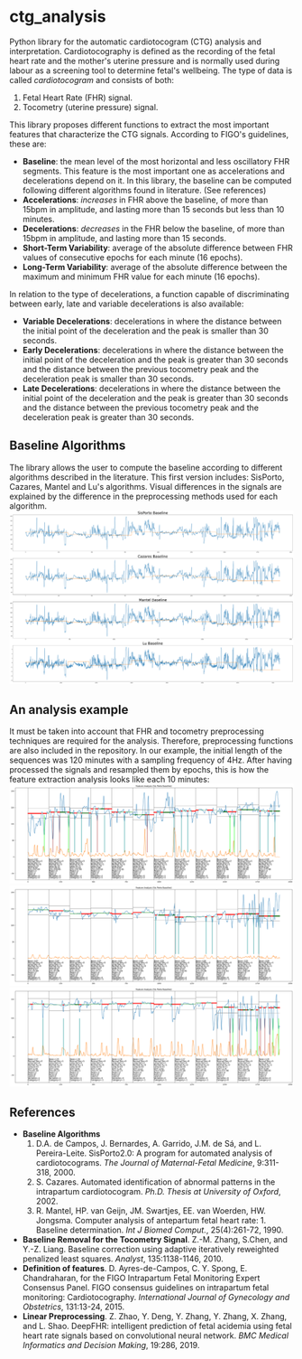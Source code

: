 # ctg_analysis
Python library for the automatic cardiotocogram (CTG) analysis and interpretation. Cardiotocography is defined as the recording of the fetal heart rate and the mother's uterine pressure and is normally used during labour as a screening tool to determine fetal's wellbeing. The type of data is called *cardiotocogram* and consists of both:
1. Fetal Heart Rate (FHR) signal.
2. Tocometry (uterine pressure) signal.

This library proposes different functions to extract the most important features that characterize the CTG signals. According to FIGO's guidelines, these are:
- **Baseline**: the mean level of the most horizontal and less oscillatory FHR segments. This feature is the most important one as accelerations and decelerations depend on it. In this library, the baseline can be computed following different algorithms found in literature. (See references) 
- **Accelerations**: *increases* in FHR above the baseline, of more than 15bpm in amplitude, and lasting more than 15 seconds but less than 10 minutes.
- **Decelerations**: *decreases* in the FHR below the baseline, of more than 15bpm in amplitude, and lasting more than 15 seconds.
- **Short-Term Variability**: average of the absolute difference between FHR values of consecutive epochs for each minute (16 epochs).
- **Long-Term Variability**: average of the absolute difference between the maximum and minimum FHR value for each minute (16 epochs).

In relation to the type of decelerations, a function capable of discriminating between early, late and variable decelerations is also available:
- **Variable Decelerations**: decelerations in where the distance between the initial point of the deceleration and the peak is smaller than 30 seconds.
- **Early Decelerations**: decelerations in where the distance between the initial point of the deceleration and the peak is greater than 30 seconds and the distance between the previous tocometry peak and the deceleration peak is smaller than 30 seconds.
- **Late Decelerations**: decelerations in where the distance between the initial point of the deceleration and the peak is greater than 30 seconds and the distance between the previous tocometry peak and the deceleration peak is greater than 30 seconds.

## Baseline Algorithms
The library allows the user to compute the baseline according to different algorithms described in the literature. This first version includes: SisPorto, Cazares, Mantel and Lu's algorithms. Visual differences in the signals are explained by the difference in the preprocessing methods used for each algorithm. 
![Baseline Comparison](https://github.com/mlinaresv/ctg_analysis/blob/main/comparing_baseline.png)

## An analysis example
It must be taken into account that FHR and tocometry preprocessing techniques are required for the analysis. Therefore, preprocessing functions are also included in the repository. In our example, the initial length of the sequences was 120 minutes with a sampling frequency of 4Hz. After having processed the signals and resampled them by epochs, this is how the feature extraction analysis looks like each 10 minutes:
![CTG Analysis 1](https://github.com/mlinaresv/ctg_analysis/blob/main/example1.png)
![CTG Analysis 2](https://github.com/mlinaresv/ctg_analysis/blob/main/example2.png)
![CTG Analysis 3](https://github.com/mlinaresv/ctg_analysis/blob/main/example3.png)

## References
- **Baseline Algorithms**
  1. D.A. de Campos, J. Bernardes, A. Garrido, J.M. de Sá, and L. Pereira-Leite. SisPorto2.0: A program for automated analysis of cardiotocograms. *The Journal of Maternal-Fetal Medicine*, 9:311-318, 2000.
  2. S. Cazares. Automated identification of abnormal patterns in the intrapartum cardiotocogram. *Ph.D. Thesis at University of Oxford*, 2002.
  3. R. Mantel, HP. van Geijn, JM. Swartjes, EE. van Woerden, HW. Jongsma. Computer analysis of antepartum fetal heart rate: 1. Baseline determination. *Int J Biomed Comput.*, 25(4):261-72, 1990. 
- **Baseline Removal for the Tocometry Signal**. Z.-M. Zhang, S.Chen, and Y.-Z. Liang. Baseline correction using adaptive iteratively reweighted penalized least squares. *Analyst*, 135:1138-1146, 2010.
- **Definition of features**. D. Ayres-de-Campos, C. Y. Spong, E. Chandraharan, for the FIGO Intrapartum Fetal Monitoring Expert Consensus Panel. FIGO consensus guidelines on intrapartum fetal monitoring: Cardiotocography. *International Journal of Gynecology and Obstetrics*, 131:13-24, 2015. 
- **Linear Preprocessing**. Z. Zhao, Y. Deng, Y. Zhang, Y. Zhang, X. Zhang, and L. Shao. DeepFHR: intelligent prediction of fetal acidemia using fetal heart rate signals based on convolutional neural network. *BMC Medical Informatics and Decision Making*, 19:286, 2019.
